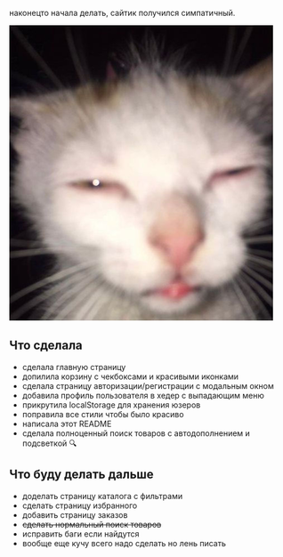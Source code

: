 наконецто начала делать, сайтик получился симпатичный.

![мемчик](src/assets/images/мемчик.jpg)

## Что сделала

- сделала главную страницу
- допилила корзину с чекбоксами и красивыми иконками
- сделала страницу авторизации/регистрации с модальным окном
- добавила профиль пользователя в хедер с выпадающим меню
- прикрутила localStorage для хранения юзеров
- поправила все стили чтобы было красиво
- написала этот README
- сделала полноценный поиск товаров с автодополнением и подсветкой 🔍

## Что буду делать дальше

- доделать страницу каталога с фильтрами
- сделать страницу избранного
- добавить страницу заказов
- ~~сделать нормальный поиск товаров~~
- исправить баги если найдутся
- вообще еще кучу всего надо сделать но лень писать


